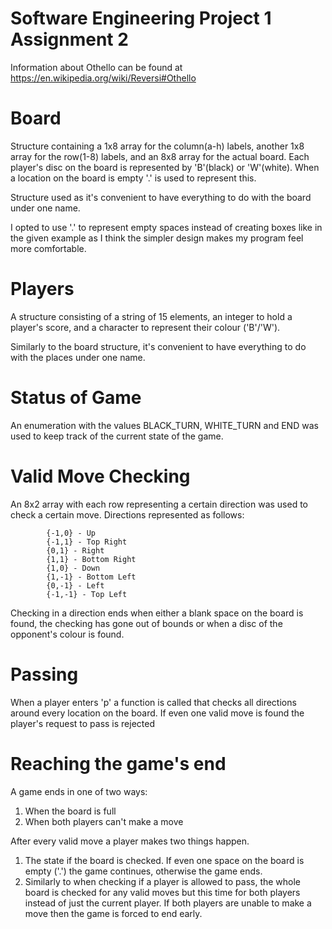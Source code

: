 # Software Engineering Project 1 Assignment 2 #

Information about Othello can be found at https://en.wikipedia.org/wiki/Reversi#Othello

# Board
Structure containing a 1x8 array for the column(a-h) labels, another 1x8 array for the row(1-8) labels, and an 8x8 array for the actual board.
Each player's disc on the board is represented by 'B'(black) or 'W'(white).
When a location on the board is empty '.' is used to represent this.

Structure used as it's convenient to have everything to do with the board under one name.

I opted to use '.' to represent empty spaces instead of creating boxes like in the given example as I think the simpler design makes my program feel more comfortable.

# Players
A structure consisting of a string of 15 elements, an integer to hold a player's score, and a character to represent their colour ('B'/'W').

Similarly to the board structure, it's convenient to have everything to do with the places under one name.

# Status of Game
An enumeration with the values BLACK_TURN, WHITE_TURN and END was used to keep track of the current state of the game.

# Valid Move Checking 
An 8x2 array with each row representing a certain direction was used to check a certain move. Directions represented as follows:

            {-1,0} - Up
            {-1,1} - Top Right
            {0,1} - Right
            {1,1} - Bottom Right
            {1,0} - Down
            {1,-1} - Bottom Left
            {0,-1} - Left
            {-1,-1} - Top Left

Checking in a direction ends when either a blank space on the board is found, the checking has gone out of bounds or when a disc of the opponent's colour is found.

# Passing
When a player enters 'p' a function is called that checks all directions around every location on the board. If even one valid move is found the player's request to pass is rejected

# Reaching the game's end
A game ends in one of two ways:
1. When the board is full
2. When both players can't make a move

After every valid move a player makes two things happen.
1. The state if the board is checked. If even one space on the board is empty ('.') the game continues, otherwise the game ends.
2. Similarly to when checking if a player is allowed to pass, the whole board is checked for any valid moves but this time for both players instead of just the current player. 
   If both players are unable to make a move then the game is forced to end early.




